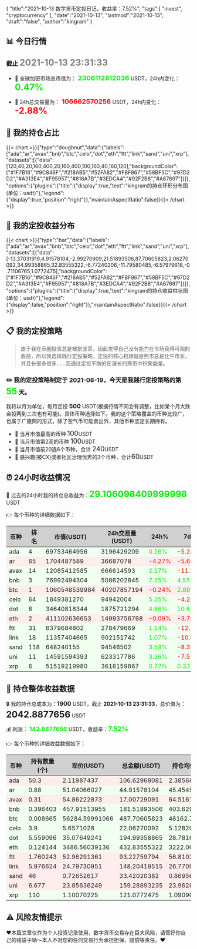 {
"title":"2021-10-13 数字货币定投日记，收益率：7.52%",
"tags":[
"invest",
"cryptocurrency"
],
"date":"2021-10-13",
"lastmod":"2021-10-13",
"draft":"false",
"author":"kingram"
}

##  📊 今日行情
### 截止 <font color=grey size=5 >**2021-10-13 23:31:33**</font>
- 🍖 全球加密市场总市值为：<font color=#00EC00 size=4 > **2306112812036**</font> USDT，24h内变化：<font color=#00EC00 size=5 > **0.47%**</font>

- 🍤 24h总交易量为：<font color=#FF0000 size=4 > **106662570256**</font> USDT，24h内变化：<font color=#FF0000 size=5 > **-2.88%**</font>

## 🎨 我的持仓占比
{{< chart >}}{"type":"doughnut","data":{"labels":["ada","ar","avax","bnb","btc","celo","dot","eth","ftt","link","sand","uni","xrp"],"datasets":[{"data":[120,40,20,160,400,20,160,400,100,160,40,160,120],"backgroundColor":["#1F7B16","#9C846F","#218AB5","#52FA82","#FBF867","#58BF5C","#97D2D2","#A313E4","#F95957","#818A7B","#3EDCA4","#92F2B8","#A67697"]}]},"options":{"plugins":{"title":{"display":true,"text":"kingram的持仓环形分布图(单位：usdt)"},"legend":{"display":true,"position":"right"}},"maintainAspectRatio":false}}{{< /chart >}}

## 🍺 我的定投收益分布
{{< chart >}}{"type":"bar","data":{"labels":["ada","ar","avax","bnb","btc","celo","dot","eth","ftt","link","sand","uni","xrp"],"datasets":[{"data":[-13.37031919,4.91578104,-2.99270909,21.51893506,87.70605823,2.06270092,34.99358865,32.83555322,-6.77240206,-11.79580485,-6.57979618,-0.71106765,1.0772475],"backgroundColor":["#1F7B16","#9C846F","#218AB5","#52FA82","#FBF867","#58BF5C","#97D2D2","#A313E4","#F95957","#818A7B","#3EDCA4","#92F2B8","#A67697"]}]},"options":{"plugins":{"title":{"display":true,"text":"kingram的持仓收益柱状图(单位：usdt)"},"legend":{"display":false,"position":"right"}},"maintainAspectRatio":false}}{{< /chart >}}

## 📋 我的定投策略

> 由于我在币圈投资总是被割韭菜，因此觉得自己没有能力在市场获得可观的收益，所以我选择践行定投策略。定投的核心机理就是熊市总是比牛市长，并且长很多很多……我通过定投不断的在漫长的熊市中积聚能量。

### ✏️ 我的定投策略制定于 **2021-08-19**，今天是我践行定投策略的第<font color=#00EC00 size=5 > **55**</font> 天。
我将以月为单位，每月定投 <font size=3 ><strong> 500 </strong></font> USDT(根据行情不同会有调整，比如某个月大跌会投两到三次也有可能)。具体币种选择如下。我的这个策略覆盖的币种比较广，也属于广撒网的形式，除了空气币可能卖出外，其他币种坚定长期持有。

- 🥇 当月市值最高的币种 <font size=4 >100</font>USDT
- 🥈 当月市值第2高的币种 <font size=4 >100</font>USDT
- 🥉 当月市值前20选6个币种，合计 <font size=4 >240</font>USDT
- 🏅 感兴趣(被CX)或者社区治理优秀的3个币种，合计<font size=4 >60</font>USDT

## ⏰ 24小时收益情况
📌 过去的24小时我的持仓总收益为：<font color=#00EC00 size=5 >**29.106098409999998**</font> USDT

👉 每个币种的详细数据如下：
<table>
    <thead><tr bgcolor="#d0d0d0" ><th>币种</th><th>排名</th><th>市值(USDT)</th><th>24h交易量(USDT)</th><th>24h%</th><th>7d%</th><th>24h收益</th></tr></thead>
    <tbody>
    <tr>
        <td bgcolor=#F0FFF0>ada</td>
        <td bgcolor=#F0FFF0>4</td>
        <td bgcolor=#F0FFF0>69753464956</td>
        <td bgcolor=#F0FFF0>3196429209</td>
        <td bgcolor=#F0FFF0><font color=#00EC00>0.16%</font></td>
        <td bgcolor=#F0FFF0><font color=#FF0000>-5.28%</font></td>
        <td bgcolor=#F0FFF0><font color=#00EC00 size=3 ><strong>0.16775681</strong></font></td>
    </tr>
    <tr>
        <td bgcolor=#FFECEC>ar</td>
        <td bgcolor=#FFECEC>65</td>
        <td bgcolor=#FFECEC>1704487589</td>
        <td bgcolor=#FFECEC>36687078</td>
        <td bgcolor=#FFECEC><font color=#FF0000>-4.27%</font></td>
        <td bgcolor=#FFECEC><font color=#FF0000>-5.65%</font></td>
        <td bgcolor=#FFECEC><font color=#FF0000 size=3 ><strong>-2.00375599</strong></font></td>
    </tr>
    <tr>
        <td bgcolor=#F0FFF0>avax</td>
        <td bgcolor=#F0FFF0>14</td>
        <td bgcolor=#F0FFF0>12085412585</td>
        <td bgcolor=#F0FFF0>666614593</td>
        <td bgcolor=#F0FFF0><font color=#00EC00>2.17%</font></td>
        <td bgcolor=#F0FFF0><font color=#FF0000>-11.74%</font></td>
        <td bgcolor=#F0FFF0><font color=#00EC00 size=3 ><strong>0.3609146</strong></font></td>
    </tr>
    <tr>
        <td bgcolor=#F0FFF0>bnb</td>
        <td bgcolor=#F0FFF0>3</td>
        <td bgcolor=#F0FFF0>76992494304</td>
        <td bgcolor=#F0FFF0>5086202845</td>
        <td bgcolor=#F0FFF0><font color=#00EC00>7.25%</font></td>
        <td bgcolor=#F0FFF0><font color=#00EC00>4.55%</font></td>
        <td bgcolor=#F0FFF0><font color=#00EC00 size=3 ><strong>12.27119285</strong></font></td>
    </tr>
    <tr>
        <td bgcolor=#FFECEC>btc</td>
        <td bgcolor=#FFECEC>1</td>
        <td bgcolor=#FFECEC>1060548539984</td>
        <td bgcolor=#FFECEC>40207857194</td>
        <td bgcolor=#FFECEC><font color=#FF0000>-0.24%</font></td>
        <td bgcolor=#FFECEC><font color=#00EC00>2.89%</font></td>
        <td bgcolor=#FFECEC><font color=#FF0000 size=3 ><strong>-1.17683068</strong></font></td>
    </tr>
    <tr>
        <td bgcolor=#F0FFF0>celo</td>
        <td bgcolor=#F0FFF0>64</td>
        <td bgcolor=#F0FFF0>1849381270</td>
        <td bgcolor=#F0FFF0>94942004</td>
        <td bgcolor=#F0FFF0><font color=#00EC00>5.35%</font></td>
        <td bgcolor=#F0FFF0><font color=#FF0000>-4.25%</font></td>
        <td bgcolor=#F0FFF0><font color=#00EC00 size=3 ><strong>1.11956632</strong></font></td>
    </tr>
    <tr>
        <td bgcolor=#F0FFF0>dot</td>
        <td bgcolor=#F0FFF0>8</td>
        <td bgcolor=#F0FFF0>34640818344</td>
        <td bgcolor=#F0FFF0>1875721294</td>
        <td bgcolor=#F0FFF0><font color=#00EC00>4.86%</font></td>
        <td bgcolor=#F0FFF0><font color=#00EC00>10.61%</font></td>
        <td bgcolor=#F0FFF0><font color=#00EC00 size=3 ><strong>9.03594895</strong></font></td>
    </tr>
    <tr>
        <td bgcolor=#FFECEC>eth</td>
        <td bgcolor=#FFECEC>2</td>
        <td bgcolor=#FFECEC>411102636653</td>
        <td bgcolor=#FFECEC>14993756798</td>
        <td bgcolor=#FFECEC><font color=#FF0000>-0.09%</font></td>
        <td bgcolor=#FFECEC><font color=#FF0000>-3.72%</font></td>
        <td bgcolor=#FFECEC><font color=#FF0000 size=3 ><strong>-0.3931897</strong></font></td>
    </tr>
    <tr>
        <td bgcolor=#F0FFF0>ftt</td>
        <td bgcolor=#F0FFF0>31</td>
        <td bgcolor=#F0FFF0>6379684802</td>
        <td bgcolor=#F0FFF0>278479669</td>
        <td bgcolor=#F0FFF0><font color=#00EC00>1.14%</font></td>
        <td bgcolor=#F0FFF0><font color=#FF0000>-12.78%</font></td>
        <td bgcolor=#F0FFF0><font color=#00EC00 size=3 ><strong>1.04668049</strong></font></td>
    </tr>
    <tr>
        <td bgcolor=#F0FFF0>link</td>
        <td bgcolor=#F0FFF0>18</td>
        <td bgcolor=#F0FFF0>11357404665</td>
        <td bgcolor=#F0FFF0>902151742</td>
        <td bgcolor=#F0FFF0><font color=#00EC00>1.07%</font></td>
        <td bgcolor=#F0FFF0><font color=#FF0000>-10.90%</font></td>
        <td bgcolor=#F0FFF0><font color=#00EC00 size=3 ><strong>1.56753947</strong></font></td>
    </tr>
    <tr>
        <td bgcolor=#F0FFF0>sand</td>
        <td bgcolor=#F0FFF0>118</td>
        <td bgcolor=#F0FFF0>648240155</td>
        <td bgcolor=#F0FFF0>94546502</td>
        <td bgcolor=#F0FFF0><font color=#00EC00>3.59%</font></td>
        <td bgcolor=#F0FFF0><font color=#FF0000>-8.37%</font></td>
        <td bgcolor=#F0FFF0><font color=#00EC00 size=3 ><strong>1.15768938</strong></font></td>
    </tr>
    <tr>
        <td bgcolor=#F0FFF0>uni</td>
        <td bgcolor=#F0FFF0>11</td>
        <td bgcolor=#F0FFF0>14591594393</td>
        <td bgcolor=#F0FFF0>623317786</td>
        <td bgcolor=#F0FFF0><font color=#00EC00>3.26%</font></td>
        <td bgcolor=#F0FFF0><font color=#FF0000>-7.51%</font></td>
        <td bgcolor=#F0FFF0><font color=#00EC00 size=3 ><strong>5.02324562</strong></font></td>
    </tr>
    <tr>
        <td bgcolor=#F0FFF0>xrp</td>
        <td bgcolor=#F0FFF0>6</td>
        <td bgcolor=#F0FFF0>51519219980</td>
        <td bgcolor=#F0FFF0>3618159867</td>
        <td bgcolor=#F0FFF0><font color=#00EC00>0.77%</font></td>
        <td bgcolor=#F0FFF0><font color=#00EC00>0.33%</font></td>
        <td bgcolor=#F0FFF0><font color=#00EC00 size=3 ><strong>0.92934029</strong></font></td>
    </tr>
    </tbody>
</table>

## 🎯 持仓整体收益数据

🔒 我的持仓总成本为：<font size=3 >**1900**</font> USDT，截止 **2021-10-13 23:31:33**，总价值为：<font  size=5 >**2042.8877656**</font> USDT

💰 利润： <font color=#00EC00 size=3 >**142.8877656**</font> USDT，收益率：<font color=#00EC00 size=4 >**7.52%**</font>

👉 每个币种的详细收益数据如下：

<table>
    <thead><tr bgcolor="#d0d0d0" ><th>币种</th><th>持有数量(个)</th><th>现价(USDT)</th><th>总金额(USDT)</th><th>持仓均价(USDT)</th><th>成本(USDT)</th><th>利润(USDT)</th><th>收益率</th></tr></thead>
    <tbody>
    <tr>
        <td bgcolor=#FFECEC>ada</td>
        <td bgcolor=#FFECEC>50.3</td>
        <td bgcolor=#FFECEC>2.11987437</td>
        <td bgcolor=#FFECEC>106.62968081</td>
        <td bgcolor=#FFECEC>2.38568588</td>
        <td bgcolor=#FFECEC>120</td>
        <td bgcolor=#FFECEC>-13.37031919</td>
        <td bgcolor=#FFECEC><font color=#FF0000 size=3 ><strong>-11.14%</strong></font></td>
    </tr>
    <tr>
        <td bgcolor=#F0FFF0>ar</td>
        <td bgcolor=#F0FFF0>0.88</td>
        <td bgcolor=#F0FFF0>51.04066027</td>
        <td bgcolor=#F0FFF0>44.91578104</td>
        <td bgcolor=#F0FFF0>45.45454545</td>
        <td bgcolor=#F0FFF0>40</td>
        <td bgcolor=#F0FFF0>4.91578104</td>
        <td bgcolor=#F0FFF0><font color=#00EC00 size=3 ><strong>12.29%</strong></font></td>
    </tr>
    <tr>
        <td bgcolor=#FFECEC>avax</td>
        <td bgcolor=#FFECEC>0.31</td>
        <td bgcolor=#FFECEC>54.86222873</td>
        <td bgcolor=#FFECEC>17.00729091</td>
        <td bgcolor=#FFECEC>64.51612903</td>
        <td bgcolor=#FFECEC>20</td>
        <td bgcolor=#FFECEC>-2.99270909</td>
        <td bgcolor=#FFECEC><font color=#FF0000 size=3 ><strong>-14.96%</strong></font></td>
    </tr>
    <tr>
        <td bgcolor=#F0FFF0>bnb</td>
        <td bgcolor=#F0FFF0>0.396403</td>
        <td bgcolor=#F0FFF0>457.91513955</td>
        <td bgcolor=#F0FFF0>181.51893506</td>
        <td bgcolor=#F0FFF0>403.62963953</td>
        <td bgcolor=#F0FFF0>160</td>
        <td bgcolor=#F0FFF0>21.51893506</td>
        <td bgcolor=#F0FFF0><font color=#00EC00 size=3 ><strong>13.45%</strong></font></td>
    </tr>
    <tr>
        <td bgcolor=#F0FFF0>btc</td>
        <td bgcolor=#F0FFF0>0.008665</td>
        <td bgcolor=#F0FFF0>56284.59991066</td>
        <td bgcolor=#F0FFF0>487.70605823</td>
        <td bgcolor=#F0FFF0>46162.72360069</td>
        <td bgcolor=#F0FFF0>400</td>
        <td bgcolor=#F0FFF0>87.70605823</td>
        <td bgcolor=#F0FFF0><font color=#00EC00 size=3 ><strong>21.93%</strong></font></td>
    </tr>
    <tr>
        <td bgcolor=#F0FFF0>celo</td>
        <td bgcolor=#F0FFF0>3.9</td>
        <td bgcolor=#F0FFF0>5.6571028</td>
        <td bgcolor=#F0FFF0>22.06270092</td>
        <td bgcolor=#F0FFF0>5.12820513</td>
        <td bgcolor=#F0FFF0>20</td>
        <td bgcolor=#F0FFF0>2.06270092</td>
        <td bgcolor=#F0FFF0><font color=#00EC00 size=3 ><strong>10.31%</strong></font></td>
    </tr>
    <tr>
        <td bgcolor=#F0FFF0>dot</td>
        <td bgcolor=#F0FFF0>5.559096</td>
        <td bgcolor=#F0FFF0>35.07649241</td>
        <td bgcolor=#F0FFF0>194.99358865</td>
        <td bgcolor=#F0FFF0>28.78165802</td>
        <td bgcolor=#F0FFF0>160</td>
        <td bgcolor=#F0FFF0>34.99358865</td>
        <td bgcolor=#F0FFF0><font color=#00EC00 size=3 ><strong>21.87%</strong></font></td>
    </tr>
    <tr>
        <td bgcolor=#F0FFF0>eth</td>
        <td bgcolor=#F0FFF0>0.124144</td>
        <td bgcolor=#F0FFF0>3486.56039136</td>
        <td bgcolor=#F0FFF0>432.83555322</td>
        <td bgcolor=#F0FFF0>3222.06469906</td>
        <td bgcolor=#F0FFF0>400</td>
        <td bgcolor=#F0FFF0>32.83555322</td>
        <td bgcolor=#F0FFF0><font color=#00EC00 size=3 ><strong>8.21%</strong></font></td>
    </tr>
    <tr>
        <td bgcolor=#FFECEC>ftt</td>
        <td bgcolor=#FFECEC>1.760243</td>
        <td bgcolor=#FFECEC>52.96291361</td>
        <td bgcolor=#FFECEC>93.22759794</td>
        <td bgcolor=#FFECEC>56.81033812</td>
        <td bgcolor=#FFECEC>100</td>
        <td bgcolor=#FFECEC>-6.77240206</td>
        <td bgcolor=#FFECEC><font color=#FF0000 size=3 ><strong>-6.77%</strong></font></td>
    </tr>
    <tr>
        <td bgcolor=#FFECEC>link</td>
        <td bgcolor=#FFECEC>5.976624</td>
        <td bgcolor=#FFECEC>24.79730951</td>
        <td bgcolor=#FFECEC>148.20419515</td>
        <td bgcolor=#FFECEC>26.77096635</td>
        <td bgcolor=#FFECEC>160</td>
        <td bgcolor=#FFECEC>-11.79580485</td>
        <td bgcolor=#FFECEC><font color=#FF0000 size=3 ><strong>-7.37%</strong></font></td>
    </tr>
    <tr>
        <td bgcolor=#FFECEC>sand</td>
        <td bgcolor=#FFECEC>46</td>
        <td bgcolor=#FFECEC>0.72652617</td>
        <td bgcolor=#FFECEC>33.42020382</td>
        <td bgcolor=#FFECEC>0.86956522</td>
        <td bgcolor=#FFECEC>40</td>
        <td bgcolor=#FFECEC>-6.57979618</td>
        <td bgcolor=#FFECEC><font color=#FF0000 size=3 ><strong>-16.45%</strong></font></td>
    </tr>
    <tr>
        <td bgcolor=#FFECEC>uni</td>
        <td bgcolor=#FFECEC>6.677</td>
        <td bgcolor=#FFECEC>23.85636249</td>
        <td bgcolor=#FFECEC>159.28893235</td>
        <td bgcolor=#FFECEC>23.96285757</td>
        <td bgcolor=#FFECEC>160</td>
        <td bgcolor=#FFECEC>-0.71106765</td>
        <td bgcolor=#FFECEC><font color=#FF0000 size=3 ><strong>-0.44%</strong></font></td>
    </tr>
    <tr>
        <td bgcolor=#F0FFF0>xrp</td>
        <td bgcolor=#F0FFF0>110</td>
        <td bgcolor=#F0FFF0>1.10070225</td>
        <td bgcolor=#F0FFF0>121.0772475</td>
        <td bgcolor=#F0FFF0>1.09090909</td>
        <td bgcolor=#F0FFF0>120</td>
        <td bgcolor=#F0FFF0>1.0772475</td>
        <td bgcolor=#F0FFF0><font color=#00EC00 size=3 ><strong>0.90%</strong></font></td>
    </tr>
    </tbody>
</table>

## ⚠️ 风险友情提示
❤️本篇文章仅作为个人投资记录使用，数字货币交易存在巨大风险，请管好你自己的钱袋子呦～本人不对您的任何交易行为承担担保、赔偿等责任。❤️